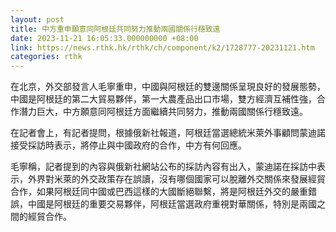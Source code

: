 ```yaml
---
layout: post
title: 中方重申願意同阿根廷共同努力推動兩國關係行穩致遠
date: 2023-11-21 16:05:33.000000000 +08:00
link: https://news.rthk.hk/rthk/ch/component/k2/1728777-20231121.htm
categories: rthk
---
```


在北京，外交部發言人毛寧重申，中國與阿根廷的雙邊關係呈現良好的發展態勢，中國是阿根廷的第二大貿易夥伴，第一大農產品出口市場，雙方經濟互補性強，合作潛力巨大，中方願意同阿根廷方面繼續共同努力，推動兩國關係行穩致遠。

在記者會上，有記者提問，根據俄新社報道，阿根廷當選總統米萊外事顧問蒙迪諾接受採訪時表示，將停止與中國政府的合作，中方有何回應。

毛寧稱，記者提到的內容與俄新社網站公布的採訪內容有出入，蒙迪諾在採訪中表示，外界對米萊的外交政策存在誤讀，沒有哪個國家可以脫離外交關係來發展經貿合作，如果阿根廷同中國或巴西這樣的大國斷絕聯繫，將是阿根廷外交的嚴重錯誤，中國是阿根廷的重要交易夥伴，阿根廷當選政府重視對華關係，特別是兩國之間的經貿合作。
